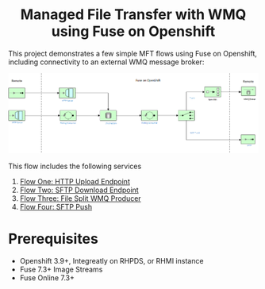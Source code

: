 <h1 align="center">Managed File Transfer with WMQ<br/>using Fuse on Openshift</h1>

This project demonstrates a few simple MFT flows using Fuse on Openshift, including connectivity to an external WMQ message broker:

![](images/fis-mft-with-wmq.png "fis-mft-with-wmq")

This flow includes the following services

1. [Flow One: HTTP Upload Endpoint](./http-upload-service)
2. [Flow Two: SFTP Download Endpoint](./sftp-download)
3. [Flow Three: File Split WMQ Producer](./wmq-upload-service)
4. [Flow Four: SFTP Push](./sftp-push)

Prerequisites
==============================

- Openshift 3.9+, Integreatly on RHPDS, or RHMI instance
- Fuse 7.3+ Image Streams
- Fuse Online 7.3+